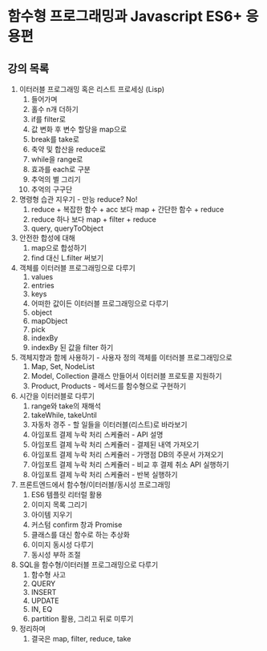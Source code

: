 # 함수형 프로그래밍과 Javascript ES6+ 응용편

## 강의 목록

1. 이터러블 프로그래밍 혹은 리스트 프로세싱 (Lisp)
    1. 들어가며
    2. 홀수 n개 더하기
    3. if를 filter로
    4. 값 변화 후 변수 할당을 map으로
    5. break를 take로
    6. 축약 및 합산을 reduce로
    7. while을 range로
    8. 효과를 each로 구분
    9. 추억의 별 그리기
    10. 추억의 구구단
2. 명령형 습관 지우기 - 만능 reduce? No!
    1. reduce + 복잡한 함수 + acc 보다 map + 간단한 함수 + reduce
    2. reduce 하나 보다 map + filter + reduce
    3. query, queryToObject
3. 안전한 합성에 대해
    1. map으로 합성하기
    2. find 대신 L.filter 써보기
4. 객체를 이터러블 프로그래밍으로 다루기
    1. values
    2. entries
    3. keys
    4. 어떠한 값이든 이터러블 프로그래밍으로 다루기
    5. object
    6. mapObject
    7. pick
    8. indexBy
    9. indexBy 된 값을 filter 하기
5. 객체지향과 함께 사용하기 - 사용자 정의 객체를 이터러블 프로그래밍으로
    1. Map, Set, NodeList
    2. Model, Collection 클래스 만들어서 이터러블 프로토콜 지원하기
    3. Product, Products - 메서드를 함수형으로 구현하기
6. 시간을 이터러블로 다루기
    1. range와 take의 재해석
    2. takeWhile, takeUntil
    3. 자동차 경주 - 할 일들을 이터러블(리스트)로 바라보기
    4. 아임포트 결제 누락 처리 스케쥴러 - API 설명
    5. 아임포트 결제 누락 처리 스케쥴러 - 결제된 내역 가져오기
    6. 아임포트 결제 누락 처리 스케쥴러 - 가맹점 DB의 주문서 가져오기
    7. 아임포트 결제 누락 처리 스케쥴러 - 비교 후 결제 취소 API 실행하기
    8. 아임포트 결제 누락 처리 스케쥴러 - 반복 실행하기
7. 프론트엔드에서 함수형/이터러블/동시성 프로그래밍
    1. ES6 템플릿 리터럴 활용
    2. 이미지 목록 그리기
    3. 아이템 지우기
    4. 커스텀 confirm 창과 Promise
    5. 클래스를 대신 함수로 하는 추상화
    6. 이미지 동시성 다루기
    7. 동시성 부하 조절
8. SQL을 함수형/이터러블 프로그래밍으로 다루기
    1. 함수형 사고
    2. QUERY
    3. INSERT
    4. UPDATE
    5. IN, EQ
    6. partition 활용, 그리고 뒤로 미루기
9. 정리하며
    1. 결국은 map, filter, reduce, take